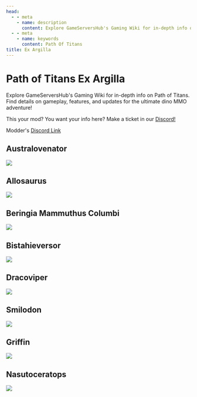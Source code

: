 ```yaml
---
head:
  - - meta
    - name: description
      content: Explore GameServersHub's Gaming Wiki for in-depth info on Path of Titans. Find details on gameplay, features, and updates for the ultimate dino MMO adventure!
  - - meta
    - name: keywords
      content: Path Of Titans
title: Ex Argilla
---
```


# Path of Titans Ex Argilla

Explore GameServersHub's Gaming Wiki for in-depth info on Path of Titans. Find details on gameplay, features, and updates for the ultimate dino MMO adventure!

This your mod? You want your info here? Make a ticket in our [Discord!](https://discord.gg/gsh)

Modder's [Discord Link](#)

## Australovenator

<a href='./Path-of-Titans-ExAAustralo' target='_blank'> <img src='https://web-cdn.alderongames.com/files/1099/conversions/AustraModIcon-icon.jpg' /> </a>

## Allosaurus

<a href='./Path-of-Titans-ExAAllo' target='_blank'> <img src='https://web-cdn.alderongames.com/files/1145/conversions/AlloIcon-icon.jpg' /> </a>

## Beringia Mammuthus Columbi

<a href='./Path-of-Titans-BeringiaMammothC' target='_blank'> <img src='https://web-cdn.alderongames.com/files/868/conversions/mammothC_Icon-icon.jpg' /> </a>

## Bistahieversor

<a href='./Path-of-Titans-ExABista' target='_blank'> <img src='https://web-cdn.alderongames.com/files/1147/conversions/BistiIcon-icon.jpg' /> </a>

## Dracoviper

<a href='./Path-of-Titans-EADracoviper' target='_blank'> <img src='https://web-cdn.alderongames.com/files/1178/conversions/Draco_icon-icon.jpg' /> </a>

## Smilodon

<a href='./Path-of-Titans-EASmilodon' target='_blank'> <img src='https://web-cdn.alderongames.com/files/1001/conversions/Smilodon_icon-icon.jpg' /> </a>

## Griffin

<a href='./Path-of-Titans-EAGriffin' target='_blank'> <img src='https://web-cdn.alderongames.com/files/1133/conversions/griffin_icon-icon.jpg' /> </a>

## Nasutoceratops

<a href='./Path-of-Titans-EANasuto' target='_blank'> <img src='https://web-cdn.alderongames.com/files/1098/conversions/nasutoModIcon-icon.jpg' /> </a>

